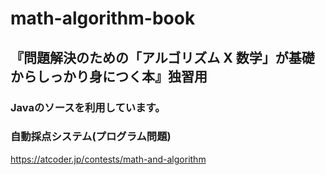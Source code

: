 # math-algorithm-book
## 『問題解決のための「アルゴリズム X 数学」が基礎からしっかり身につく本』独習用
### Javaのソースを利用しています。

### 自動採点システム(プログラム問題)
https://atcoder.jp/contests/math-and-algorithm